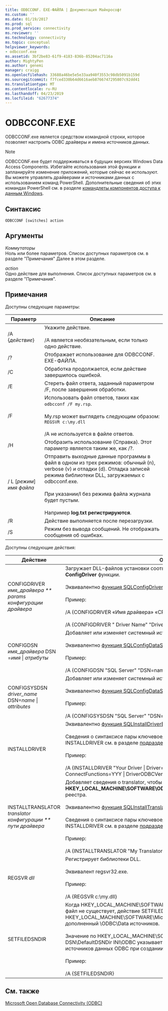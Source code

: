 ```yaml
---
title: ODBCCONF. EXE-ФАЙЛА | Документация Майкрософт
ms.custom: ''
ms.date: 01/19/2017
ms.prod: sql
ms.prod_service: connectivity
ms.reviewer: ''
ms.technology: connectivity
ms.topic: conceptual
helpviewer_keywords:
- odbcconf.exe
ms.assetid: 3bf2be83-61f9-4183-836b-85204ac7116a
author: MightyPen
ms.author: genemi
manager: craigg
ms.openlocfilehash: 33688a46be5e5e33aa940f3553c98db5091b159d
ms.sourcegitcommit: f7fced330b64d6616aeb8766747295807c92dd41
ms.translationtype: MT
ms.contentlocale: ru-RU
ms.lasthandoff: 04/23/2019
ms.locfileid: "62677374"
---
```

# <a name="odbcconfexe"></a>ODBCCONF.EXE
ODBCCONF.exe является средством командной строки, которое позволяет настроить ODBC драйверы и имена источников данных.  
  
> [!NOTE]  
>  ODBCCONF.exe будет поддерживаться в будущих версиях Windows Data Access Components. Избегайте использования этой функции и запланируйте изменение приложений, которые сейчас ее используют. Вы можете управлять драйверами и источниками данных с использованием команд PowerShell. Дополнительные сведения об этих командах PowerShell см. в разделе [командлеты компонентов доступа к данным Windows](https://technet.microsoft.com/library/hh771019.aspx).  
  
## <a name="syntax"></a>Синтаксис  
  
```  
ODBCCONF [switches] action  
```  
  
## <a name="arguments"></a>Аргументы  
 *Коммутаторы*  
 Ноль или более параметров. Список доступных параметров см. в разделе "Примечания" Далее в этом разделе.  
  
 *action*  
 Одно действие для выполнения. Список доступных параметров см. в разделе "Примечания".  
  
## <a name="remarks"></a>Примечания  
 Доступны следующие параметры:  
  
|Параметр|Описание|  
|------------|-----------------|  
|/A {*действие*}|Укажите действие.<br /><br /> /A является необязательным, если только одно действие.|  
|/?|Отображает использование для ODBCCONF. EXE-ФАЙЛА.|  
|/C|Обработка продолжается, если действие завершилось ошибкой.|  
|/E|Стереть файл ответа, заданный параметром /F, после завершения обработки.|  
|/F|Использовать файл ответов, таких как `odbcconf /F my.rsp`.<br /><br /> My.rsp может выглядеть следующим образом: `REGSVR c:\my.dll`<br /><br /> /A не используется в файле ответов.|  
|/H|Отобразить использование (Справка). Этот параметр является таким же, как /?.|  
|/ L [*режим*] *имя файла*|Отправить выходные данные программы в файл в одном из трех режимов: обычный (n), verbose (v) и отладки (d). Отладка записей режима библиотеки DLL, загружаемых с odbcconf.exe.<br /><br /> При указании/l без режима файла журнала будет пустым.<br /><br /> Например **log.txt регистрируются**.|  
|/R|Действие выполняется после перезагрузки.|  
|/S|Режим без вывода сообщений. Не отображать сообщения об ошибках.|  
  
 Доступны следующие действия:  
  
|Действие|Описание|  
|------------|-----------------|  
|CONFIGDRIVER *имя_драйвера ** params конфигурации драйвера*|Загружает DLL-файлов установки соответствующего драйвера и вызовы **ConfigDriver** функции.<br /><br /> Эквивалентно [функция SQLConfigDriver](../odbc/reference/syntax/sqlconfigdriver-function.md).<br /><br /> Пример:<br /><br /> /A {CONFIGDRIVER «Имя драйвера» «CPTimeout = 60»}<br /><br /> /A {CONFIGDRIVER " Driver Name" "DriverODBCVer=03.80"}|  
|CONFIGDSN *имя_драйвера* DSN =*имя* &#124; *атрибуты*|Добавляет или изменяет системный источник данных.<br /><br /> Эквивалентно [функция SQLConfigDataSource](../odbc/reference/syntax/sqlconfigdatasource-function.md).<br /><br /> Пример:<br /><br /> /A {CONFIGDSN "SQL Server" "DSN=name &#124; Server=srv"}|  
|CONFIGSYSDSN *driver_name* DSN=*name* &#124; *attributes*|Добавляет или изменяет системный источник данных.<br /><br /> Эквивалентно [функция SQLConfigDataSource](../odbc/reference/syntax/sqlconfigdatasource-function.md).<br /><br /> Пример:<br /><br /> /A {CONFIGSYSDSN "SQL Server" "DSN=name &#124; Server=srv"}|  
|INSTALLDRIVER|Эквивалентно [функция SQLInstallDriverEx](../odbc/reference/syntax/sqlinstalldriverex-function.md).<br /><br /> Сведения о синтаксисе пары ключевое_слово значение, передаваемое INSTALLDRIVER см. в разделе [подразделы спецификаций драйверов](../odbc/reference/install/driver-specification-subkeys.md).<br /><br /> Пример:<br /><br /> /A {INSTALLDRIVER  "Your Driver &#124; Driver=c:\your.dll &#124; Setup=c:\your.dll &#124; APILevel=2 &#124; ConnectFunctions=YYY &#124; DriverODBCVer=03.50 &#124; FileUsage=0 &#124; SQLLevel=1"}|  
|INSTALLTRANSLATOR *translator конфигурации ** пути драйвера*|Добавляет сведения о translator, чтобы **HKEY_LOCAL_MACHINE\SOFTWARE\ODBC\ODBCINST. Переводчики INI\ODBC** раздел реестра.<br /><br /> Эквивалентно [функция SQLInstallTranslatorEx](../odbc/reference/syntax/sqlinstalltranslatorex-function.md).<br /><br /> Сведения о синтаксисе пары ключевое_слово значение, передаваемое INSTALLDRIVER см. в разделе [подразделы спецификаций преобразователей](../odbc/reference/install/translator-specification-subkeys.md).<br /><br /> Пример:<br /><br /> /A {INSTALLTRANSLATOR  "My Translator &#124; Translator=c:\my.dll &#124; Setup=c:\my.dll"}|  
|REGSVR *dll*|Регистрирует библиотеки DLL.<br /><br /> Эквивалент regsvr32.exe.<br /><br /> Пример:<br /><br /> /A {REGSVR c:\my.dll}|  
|SETFILEDSNDIR|Когда HKEY_LOCAL_MACHINE\SOFTWARE\ODBC\ODBC. DSN\DefaultDSNDir INI\ODBC файл не существует, действие SETFILEDSNDIR создаст его и присвойте ей значение в HKEY_LOCAL_MACHINE\SOFTWARE\Microsoft\Windows\CurrentVersion\CommonFilesDir, дополненный \ODBC\Data источников.<br /><br /> Значение по HKEY_LOCAL_MACHINE\SOFTWARE\ODBC\ODBC. Файл DSN\DefaultDSNDir INI\ODBC указывает расположение по умолчанию, администратор источников данных ODBC при создании источника данных на основе файла.<br /><br /> Пример:<br /><br /> /A {SETFILEDSNDIR}|  
  
## <a name="see-also"></a>См. также  
 [Microsoft Open Database Connectivity (ODBC)](../odbc/microsoft-open-database-connectivity-odbc.md)
